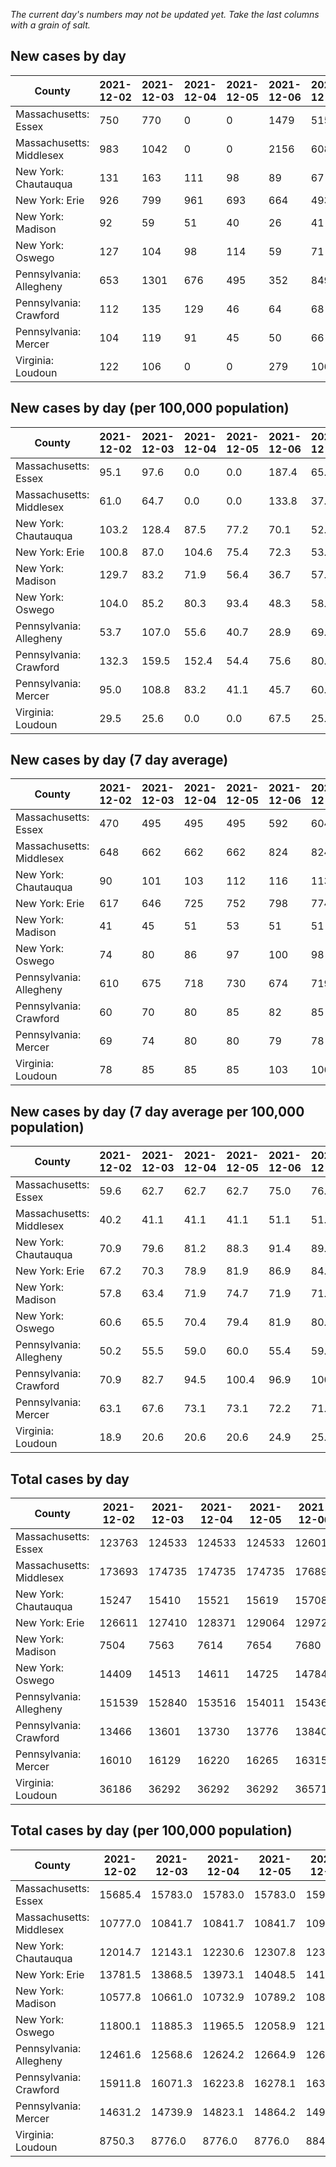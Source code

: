 _The current day's numbers may not be updated yet. Take the last columns with a grain of salt._
## New cases by day

| County | 2021-12-02 | 2021-12-03 | 2021-12-04 | 2021-12-05 | 2021-12-06 | 2021-12-07 | 2021-12-08 |
| --- | --- | --- | --- | --- | --- | --- | --- |
| Massachusetts: Essex | 750 | 770 | 0 | 0 | 1479 | 515 |  |
| Massachusetts: Middlesex | 983 | 1042 | 0 | 0 | 2156 | 608 |  |
| New York: Chautauqua | 131 | 163 | 111 | 98 | 89 | 67 |  |
| New York: Erie | 926 | 799 | 961 | 693 | 664 | 493 |  |
| New York: Madison | 92 | 59 | 51 | 40 | 26 | 41 |  |
| New York: Oswego | 127 | 104 | 98 | 114 | 59 | 71 |  |
| Pennsylvania: Allegheny | 653 | 1301 | 676 | 495 | 352 | 849 |  |
| Pennsylvania: Crawford | 112 | 135 | 129 | 46 | 64 | 68 |  |
| Pennsylvania: Mercer | 104 | 119 | 91 | 45 | 50 | 66 |  |
| Virginia: Loudoun | 122 | 106 | 0 | 0 | 279 | 106 |  |

## New cases by day (per 100,000 population)

| County | 2021-12-02 | 2021-12-03 | 2021-12-04 | 2021-12-05 | 2021-12-06 | 2021-12-07 | 2021-12-08 |
| --- | --- | --- | --- | --- | --- | --- | --- |
| Massachusetts: Essex | 95.1 | 97.6 | 0.0 | 0.0 | 187.4 | 65.3 |  |
| Massachusetts: Middlesex | 61.0 | 64.7 | 0.0 | 0.0 | 133.8 | 37.7 |  |
| New York: Chautauqua | 103.2 | 128.4 | 87.5 | 77.2 | 70.1 | 52.8 |  |
| New York: Erie | 100.8 | 87.0 | 104.6 | 75.4 | 72.3 | 53.7 |  |
| New York: Madison | 129.7 | 83.2 | 71.9 | 56.4 | 36.7 | 57.8 |  |
| New York: Oswego | 104.0 | 85.2 | 80.3 | 93.4 | 48.3 | 58.1 |  |
| Pennsylvania: Allegheny | 53.7 | 107.0 | 55.6 | 40.7 | 28.9 | 69.8 |  |
| Pennsylvania: Crawford | 132.3 | 159.5 | 152.4 | 54.4 | 75.6 | 80.4 |  |
| Pennsylvania: Mercer | 95.0 | 108.8 | 83.2 | 41.1 | 45.7 | 60.3 |  |
| Virginia: Loudoun | 29.5 | 25.6 | 0.0 | 0.0 | 67.5 | 25.6 |  |

## New cases by day (7 day average)

| County | 2021-12-02 | 2021-12-03 | 2021-12-04 | 2021-12-05 | 2021-12-06 | 2021-12-07 | 2021-12-08 |
| --- | --- | --- | --- | --- | --- | --- | --- |
| Massachusetts: Essex | 470 | 495 | 495 | 495 | 592 | 604 |  |
| Massachusetts: Middlesex | 648 | 662 | 662 | 662 | 824 | 824 |  |
| New York: Chautauqua | 90 | 101 | 103 | 112 | 116 | 113 |  |
| New York: Erie | 617 | 646 | 725 | 752 | 798 | 774 |  |
| New York: Madison | 41 | 45 | 51 | 53 | 51 | 51 |  |
| New York: Oswego | 74 | 80 | 86 | 97 | 100 | 98 |  |
| Pennsylvania: Allegheny | 610 | 675 | 718 | 730 | 674 | 719 |  |
| Pennsylvania: Crawford | 60 | 70 | 80 | 85 | 82 | 85 |  |
| Pennsylvania: Mercer | 69 | 74 | 80 | 80 | 79 | 78 |  |
| Virginia: Loudoun | 78 | 85 | 85 | 85 | 103 | 106 |  |

## New cases by day (7 day average per 100,000 population)

| County | 2021-12-02 | 2021-12-03 | 2021-12-04 | 2021-12-05 | 2021-12-06 | 2021-12-07 | 2021-12-08 |
| --- | --- | --- | --- | --- | --- | --- | --- |
| Massachusetts: Essex | 59.6 | 62.7 | 62.7 | 62.7 | 75.0 | 76.5 |  |
| Massachusetts: Middlesex | 40.2 | 41.1 | 41.1 | 41.1 | 51.1 | 51.1 |  |
| New York: Chautauqua | 70.9 | 79.6 | 81.2 | 88.3 | 91.4 | 89.0 |  |
| New York: Erie | 67.2 | 70.3 | 78.9 | 81.9 | 86.9 | 84.2 |  |
| New York: Madison | 57.8 | 63.4 | 71.9 | 74.7 | 71.9 | 71.9 |  |
| New York: Oswego | 60.6 | 65.5 | 70.4 | 79.4 | 81.9 | 80.3 |  |
| Pennsylvania: Allegheny | 50.2 | 55.5 | 59.0 | 60.0 | 55.4 | 59.1 |  |
| Pennsylvania: Crawford | 70.9 | 82.7 | 94.5 | 100.4 | 96.9 | 100.4 |  |
| Pennsylvania: Mercer | 63.1 | 67.6 | 73.1 | 73.1 | 72.2 | 71.3 |  |
| Virginia: Loudoun | 18.9 | 20.6 | 20.6 | 20.6 | 24.9 | 25.6 |  |

## Total cases by day

| County | 2021-12-02 | 2021-12-03 | 2021-12-04 | 2021-12-05 | 2021-12-06 | 2021-12-07 | 2021-12-08 |
| --- | --- | --- | --- | --- | --- | --- | --- |
| Massachusetts: Essex | 123763 | 124533 | 124533 | 124533 | 126012 | 126527 |  |
| Massachusetts: Middlesex | 173693 | 174735 | 174735 | 174735 | 176891 | 177499 |  |
| New York: Chautauqua | 15247 | 15410 | 15521 | 15619 | 15708 | 15775 |  |
| New York: Erie | 126611 | 127410 | 128371 | 129064 | 129728 | 130221 |  |
| New York: Madison | 7504 | 7563 | 7614 | 7654 | 7680 | 7721 |  |
| New York: Oswego | 14409 | 14513 | 14611 | 14725 | 14784 | 14855 |  |
| Pennsylvania: Allegheny | 151539 | 152840 | 153516 | 154011 | 154363 | 155212 |  |
| Pennsylvania: Crawford | 13466 | 13601 | 13730 | 13776 | 13840 | 13908 |  |
| Pennsylvania: Mercer | 16010 | 16129 | 16220 | 16265 | 16315 | 16381 |  |
| Virginia: Loudoun | 36186 | 36292 | 36292 | 36292 | 36571 | 36677 |  |

## Total cases by day (per 100,000 population)

| County | 2021-12-02 | 2021-12-03 | 2021-12-04 | 2021-12-05 | 2021-12-06 | 2021-12-07 | 2021-12-08 |
| --- | --- | --- | --- | --- | --- | --- | --- |
| Massachusetts: Essex | 15685.4 | 15783.0 | 15783.0 | 15783.0 | 15970.4 | 16035.7 |  |
| Massachusetts: Middlesex | 10777.0 | 10841.7 | 10841.7 | 10841.7 | 10975.4 | 11013.2 |  |
| New York: Chautauqua | 12014.7 | 12143.1 | 12230.6 | 12307.8 | 12378.0 | 12430.8 |  |
| New York: Erie | 13781.5 | 13868.5 | 13973.1 | 14048.5 | 14120.8 | 14174.5 |  |
| New York: Madison | 10577.8 | 10661.0 | 10732.9 | 10789.2 | 10825.9 | 10883.7 |  |
| New York: Oswego | 11800.1 | 11885.3 | 11965.5 | 12058.9 | 12107.2 | 12165.4 |  |
| Pennsylvania: Allegheny | 12461.6 | 12568.6 | 12624.2 | 12664.9 | 12693.9 | 12763.7 |  |
| Pennsylvania: Crawford | 15911.8 | 16071.3 | 16223.8 | 16278.1 | 16353.7 | 16434.1 |  |
| Pennsylvania: Mercer | 14631.2 | 14739.9 | 14823.1 | 14864.2 | 14909.9 | 14970.2 |  |
| Virginia: Loudoun | 8750.3 | 8776.0 | 8776.0 | 8776.0 | 8843.4 | 8869.1 |  |
